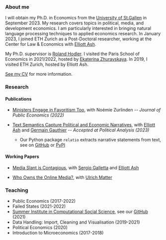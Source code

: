 ### About me

I will obtain my Ph.D. in Economics from the [University of St.Gallen](https://www.unisg.ch/) in September 2023. My research covers topics in political, media, and development economics. I am particularly interested in bringing natural language processing techniques to applied economics research.
In January 2023, I joined ETH Zurich as a Post-Doctoral researcher, working at the Center for Law & Economics with [Elliott Ash](https://elliottash.com/).

My Ph.D. supervisor is [Roland Hodler](https://sites.google.com/view/rolandhodler). I visited the Paris School of Economics in 2021/2022, hosted by [Ekaterina Zhuravskaya](http://www.parisschoolofeconomics.com/zhuravskaya-ekaterina/). In 2019, I visited ETH Zurich, hosted by Elliott Ash.

[See my CV](https://www.dropbox.com/s/oaf18zcy44ctwfr/widmer_cv_02jan23.pdf?dl=0) for more information.

### Research

#### Publications
- [Ministers Engage in Favoritism Too](https://papers.ssrn.com/sol3/papers.cfm?abstract_id=3818193), with Noémie Zurlinden -- _Journal of Public Economics (2022)_

- [Text Semantics Capture Political and Economic Narratives](https://arxiv.org/abs/2108.01720), with [Elliott Ash](https://elliottash.com/) and [Germain Gauthier](https://pinchofdata.github.io/germaingauthier/) -- _Accepted at Political Analysis (2023)_
  - Our Python package ```relatio``` extracts narrative statements from text, see on [GitHub](https://github.com/relatio-nlp/relatio) or [PyPI](https://pypi.org/project/relatio/)

#### Working Papers

- [Media Slant is Contagious](https://papers.ssrn.com/sol3/papers.cfm?abstract_id=3712218), with [Sergio Galletta](http://sergio-galletta.com/) and [Elliott Ash](https://elliottash.com/)

- [Who Owns the Online Media?](https://papers.ssrn.com/sol3/papers.cfm?abstract_id=3969253), with [Ulrich Matter](https://umatter.github.io/)

### Teaching

- Public Economics (2017-2022)
- Failed States (2021-2022)
- [Summer Institute in Computational Social Science](https://github.com/computational-social-science-zurich/sicss-zurich), see our [GitHub](https://sicss.io/) (2021)
- Data Handling: Import, Cleaning and Visualisation (2019-2021)
- Political Economics (2020)
- Introduction to Microeconomics (2017-2018)

